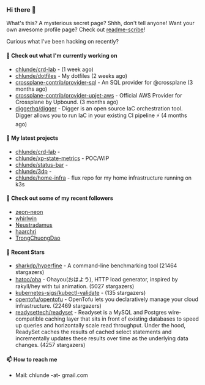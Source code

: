 ### Hi there 👋

What's this? A mysterious secret page? Shhh, don't tell anyone!
Want your own awesome profile page? Check out [readme-scribe](https://github.com/muesli/readme-scribe)!

Curious what I've been hacking on recently?

#### 👷 Check out what I'm currently working on

- [chlunde/crd-lab](https://github.com/chlunde/crd-lab) -  (1 week ago)
- [chlunde/dotfiles](https://github.com/chlunde/dotfiles) - My dotfiles (2 weeks ago)
- [crossplane-contrib/provider-sql](https://github.com/crossplane-contrib/provider-sql) - An SQL provider for @crossplane (3 months ago)
- [crossplane-contrib/provider-upjet-aws](https://github.com/crossplane-contrib/provider-upjet-aws) - Official AWS Provider for Crossplane by Upbound. (3 months ago)
- [diggerhq/digger](https://github.com/diggerhq/digger) - Digger is an open source IaC orchestration tool. Digger allows you to run IaC in your existing CI pipeline ⚡️   (4 months ago)

#### 🌱 My latest projects

- [chlunde/crd-lab](https://github.com/chlunde/crd-lab) - 
- [chlunde/xp-state-metrics](https://github.com/chlunde/xp-state-metrics) - POC/WIP
- [chlunde/status-bar](https://github.com/chlunde/status-bar) - 
- [chlunde/3dp](https://github.com/chlunde/3dp) - 
- [chlunde/home-infra](https://github.com/chlunde/home-infra) - flux repo for my home infrastructure running on k3s 



#### 👯 Check out some of my recent followers

- [zeon-neon](https://github.com/zeon-neon)
- [whirlwin](https://github.com/whirlwin)
- [Neustradamus](https://github.com/Neustradamus)
- [haarchri](https://github.com/haarchri)
- [TrongChuongDao](https://github.com/TrongChuongDao)

#### 🌟 Recent Stars

- [sharkdp/hyperfine](https://github.com/sharkdp/hyperfine) - A command-line benchmarking tool (21464 stargazers)
- [hatoo/oha](https://github.com/hatoo/oha) - Ohayou(おはよう), HTTP load generator, inspired by rakyll/hey with tui animation. (5027 stargazers)
- [kubernetes-sigs/kubectl-validate](https://github.com/kubernetes-sigs/kubectl-validate) -  (135 stargazers)
- [opentofu/opentofu](https://github.com/opentofu/opentofu) - OpenTofu lets you declaratively manage your cloud infrastructure. (22469 stargazers)
- [readysettech/readyset](https://github.com/readysettech/readyset) - Readyset is a MySQL and Postgres wire-compatible caching layer that sits in front of existing databases to speed up queries and horizontally scale read throughput. Under the hood, ReadySet caches the results of cached select statements and incrementally updates these results over time as the underlying data changes. (4257 stargazers)

#### 📫 How to reach me

- Mail: chlunde -at- gmail.com
